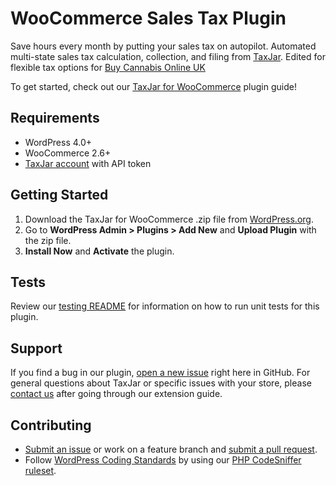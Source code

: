 # WooCommerce Sales Tax Plugin

Save hours every month by putting your sales tax on autopilot. Automated multi-state sales tax calculation, collection, and filing from [TaxJar](https://www.taxjar.com). Edited for flexible tax options for [Buy Cannabis Online UK](https://www.buycannabisonline.uk)

To get started, check out our [TaxJar for WooCommerce](https://docs.woocommerce.com/document/taxjar/) plugin guide!

## Requirements

- WordPress 4.0+
- WooCommerce 2.6+
- [TaxJar account](https://app.taxjar.com/api_sign_up) with API token

## Getting Started

1. Download the TaxJar for WooCommerce .zip file from [WordPress.org](https://wordpress.org/plugins/taxjar-simplified-taxes-for-woocommerce/).
2. Go to **WordPress Admin > Plugins > Add New** and **Upload Plugin** with the zip file.
3. **Install Now** and **Activate** the plugin.

## Tests

Review our [testing README](https://github.com/taxjar/taxjar-woocommerce-plugin/blob/master/tests/README.md) for information on how to run unit tests for this plugin.

## Support

If you find a bug in our plugin, [open a new issue](https://github.com/taxjar/taxjar-woocommerce-plugin/issues/new) right here in GitHub. For general questions about TaxJar or specific issues with your store, please [contact us](https://www.taxjar.com/contact/) after going through our extension guide.

## Contributing

* [Submit an issue](https://github.com/taxjar/taxjar-woocommerce-plugin/issues/new) or work on a feature branch and [submit a pull request](https://github.com/taxjar/taxjar-woocommerce-plugin/compare).
* Follow [WordPress Coding Standards](http://codex.wordpress.org/WordPress_Coding_Standards) by using our [PHP CodeSniffer ruleset](https://github.com/taxjar/taxjar-woocommerce-plugin/blob/master/phpcs.ruleset.xml).
